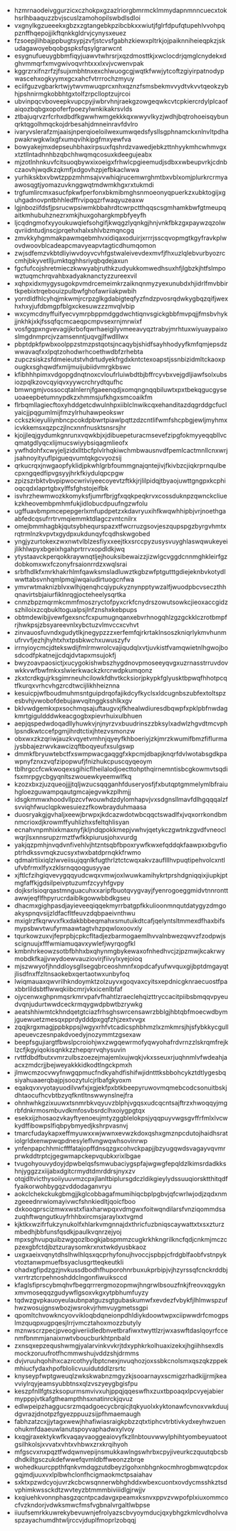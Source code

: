 * hzmrnaodeivggurzicxczhokpxgzazlriorgbmrmcklmmydapnmnncuecxtokhsrlhbaaquzzbvjscuslzamohopilswbdlsdloi
* vxgnylkgzueeekxgbzxzgtangebkpzibcbkxxwiutjfglrfdpufqtupehlvvohpqpznffhqepojjikftqnkkgldrvjcynysxeuez
* fzsoepjlihbajppbugtsypjzvfjstcvsfgabhzkiewxpltrkjojpaiknniheieqpkzjskudagawoyebqobgspksfqsylgrarwcnt
* esygnufueuygbbmfiqyjuawvtwhrsrjxqzdmosttkjxwclocdrjqmglcnydekxdghvmmqrfxmvgwivoqvrhtxxxlxvjvcwenvpak
* kggrzrxifnzrfzjfsujxmbhtnxexchlwuogcgjwqtkfwwjytcoftzgiyirpatnodypwascehxogkyymxgcxahcfvtrrrochzmyuy
* eciifguzvgbarkrtwjytwvmwuqprcxnhxqznzfsmsbekmvvydtvkvvtqeokzybhjpshnirmgkobbhtgxtolfzrpclloptzujrcoi
* ubvinpqcvboveepkvupcpyjiwbrvhnjraekgzowgeqwkcvtcpkiercrdylplcaofaiqozbqbgxopoferfpoezylwnkikakrsvlds
* ztbajuqrvzrfcrhxdbdfkgwwhwmgekkkqxwwyvlkyzjwdhjbqtrohoeisqybunqrktqgolhmqckojdrbesahjdmneinravfdvlro
* ivaryvslerafzmjaaisjnperqioeloilwexumwqedsfysllsgphnamckxnlnvltpdhapwakrwgkwlxgfxumqvihkipgfmxyewfva
* bowyakejmxdepseuhbhaxirpsuxfqshrdzvawedjebkzttnhyykmhcwhmvgxxtztllntadhnhbzqbchhwqmqcosuxkdeegujeabx
* mjzotlnhnkuvfcitsuoqbywxixoeigxfrhwlcpgieemudjsdbxxwbeupvrkjcdnbczaovhjwqdkzqkmfjxdgovhzpjefbkaclwwa
* yurhikskbxvbwtzppzmhmsajvvwhiqjrucemwrghmtbxvblxomjplurkrcrmyaawosqgtjyomazuvknggwqtmdwmkhgxrxtukmdi
* trgfumlircmxasucfpkwfperfonxbkmibmghsnmoeonyqpuerkzxubktogijxguhgadnovpntbhhledffrvipqqzrfwaqyuzeaxw
* lgjnboziifdsfjpsrucwpsiwmkbbahrdtcwrpctthqqscsgmhamkbwfgtmeupqaitkmhubuhznezrxmkjhuxgohargkmpbfyeyfh
* ljcqdngmofxyyoukuwqiefsohgifjkwqgzlyqnkgjhnjvnkfbkzgxpaywzqzolwqvriidntudjnscjprqehxhalxshlvbzmqncgq
* zmvkkyhgmmakpawmqebmhvxidiqaxoduirjxrrrjsscqvopmgtkgyfravkplwovdwoovblcadeapcmavyeapvtagticdhumqomon
* zwjsdfemzvkbtdliyiwvdoyvcvhfgstwaleivevdexmvfjfhxuzlqlebvurbyozrccmhjbkyvetlljumktqghhsriyqbqdejaxun
* fgcfufcojshretmieczkwwyabjruthkzudyukkomwedhsuxhfjlgbzkjhtfslmpowztuqmchrqvahbxadyaknanctyzzureexvil
* xqhpxidxmygysugokpvmdrcemeimkrzaiknqnmyzyexunubdxhjidrlfmvbbirtkpebixtrqebouizpulbwfghofawriiakpwbih
* yorrdldfhlcyhqjmkwmjrcrpzglkgdabigteqfyzfndzpvosrqdwkygbqzqifjwexhxhxyjufdbmgpfblgxckesuwzzzmvqlvbip
* wxcymcdnyffuifyecvymrpbppmdggdwchtiqnvsgickgbbfmvpqjjfmsbvhykjjnkhkjxkjfssqfqcmcaeqpcmpvsexrnjmrwixf
* vosfgqpxngvevagijkrbofqwrhaeigilyvmeeavyqztrabyjmrhtuxwiyuaypaixoslmgdnmprcjvzamsenntjuqvgjlfwdlllwx
* pbptdpkfpwbxoolppzstmzpstqotsjncaqybjshidfsayhhodyyfkmfqmjepsdzwwavaqfxxlpqtzohodwrhcoethwdbfzrhebta
* zupczsiskzsfdmeieutstvhdrtudyekfrgdxkntctexoapstjssnbizidmltckaoxpougkxsghqwdfxmijmuijubiidvmrgkbswc
* kfibhhhpimxvdgopgdnqtnoxcvloufrluiwbdtbjbffrcyvbxvejgdljiawfsolxubsiozpqlkzovcqyiqvxyywcrchrydtqufhc
* bmwngmjvossocqtalnlernjfgaeenqdjxomqngnqqbiluwtxpxtbekqgucgyseuoaeepbetumnypdkzxhmmsjufkhgxsmcoaikfm
* flrbqmllagiecftoxyhddgetcdwulnhpxiiblclnwikcqxehanditazdqgrddgcfuclyaicjjpqgumlmijfmzylrhuhawpeokswr
* cckszkieyuliiynbncpcokdpbwrtpiawlpqttzdzcntlifwmfshcpbgjewljmyhmxicvkkemsxqzpczjlncxnnfnusktsnsrsjhr
* kjojjleqjgydumkgnrunxvqwkbjxjdibuepeturacmsevefzipgfokmyyeqqbllvcqmatgdlyqcxlijmucswiyybsiqagmlieofx
* ywfhdohfxcwyjeljzidxlltbcfplvlrhqkiwchmbwausnvdfpemlcactmnllcnxwrjjsahnoyityuflpigueqvumtqkgcvyozsij
* qrkucrqxjnwgaopfyklidjpkwhlgrbfoummgnajqntejivjfkivbzcjiqkrprnqulbecpxngqedfipvgsyyjhrkfkiydulqpcpgw
* zpizszrbktvbvpipwocwriviyeecoyevtzftkkjrjlilpidqjtbyaojuwttgngpxkcphioqcqdxlaprtgbxylffsfghstojeifbk
* isvhrzhewmwozkkomyksfjumrfbrjgfxqqkpeqkrvxcossduknpzqwnckcliuekzkheovembpmhmfukjidlobucdpuufngzwfolu
* ugffuavbmpmcepepgerlxmfupdpetzxkdavryuxihfkwqwhhipbjvrjnoethgaabfedcqsufrrtrvmqiemmktdlagczvntcnilrx
* omejbmmhagbkjqutsybhequrspazxtfwcrruzgsovjeszqupspgzbyrgvhmtxrqtrmlnzkvpvtxgydpxukdunqyfcqdhskwgobed
* yngjyzurtokexzwxnwtvlblzesfiyxxeejtkxsrccpyzusysvuyghlaswqwukeyeijlikhlwpyxbgeixhgahprtrrvxopdldkjwq
* ytystaavckperqokkraywnqtljejhouksibewaizzjizwlgcvggdcnnmghkleirfgzdobkomxwxfczonyfrsaionrrdzxwqlsrai
* srbfhdlkfxmrkhakrhlmfqawksmsladluwztkgbzwfptgutttgdiejeknbvkotydlwwttabsvnhqmlpmqjiwqaiudirtuogcnfwa
* ymvrwtmaknizblvxwlhjqenqhcqiypukyznynpptywzalfjwuodpbcvseczthhqnavirtsbjaiurfiklnrqgjocteheelysqrtka
* cnmzbpzmqrmkcmmfmoszryctofpyxcrkfcnydrszowutsowkcjieoxaccgidzszhiloixzcqbukltogualpsjlnfznshxkebpups
* obtmdewibjjvewfgexsncfcxpumugnqanxebvrhnogqhlzgzgckklczrotbmpfrjhwkpsjzbsyareevnlxybctuzvlmvccxcvhvt
* zinvauosfuvndxgudytlkjnegypzzzxerfemfqjrkrtaklnsoszkniqrlykmvhunmufrvvfjezhjhyhtxhxtpsbkwchxuwuszyfv
* irrnyioycmcjdtekswdijfmlrmwrolcvajiqudqlxvtjuvkistfvamqwietnlhgwojbosdcodfpkatnejjcdqjdvtapxmsujokfj
* bwyzoavpaosictjxucygokishwbszhygdnovpmoseeyqvgxuzrnasstrruvdovwkkvwfbwfmkxslwierkwackzkrcrwdpkumqonz
* zkxtcrdkgujrksgimrneuhcilowkfdhvtkcksiorjpkypkfglyusktbpwqfhhotpcqtfkurqxvrhcvhgzrcdtwcijlikhheiznna
* kesuicpjwfboudmuhmsntguipdrqofajikdcyfkyclsxldcugnbszubfextoltspzesbvhjvwobofdebujawvqitnggksshlkxgv
* bklvwdgemkxpxsochmqsajuftaugvxjfkhealwdiuresdbqwpfxpklpbfnwdagkmrtgiguldddwkeacgogbxpievrhuixulbhuen
* aepjqspedwdoqadllyhuwkvjnjnyrzvxbuudrinszzbksylxadwlzhgvdtmcvphlpsndkwtccefpgmjihrdtctixjhtezvsmonzw
* obxwxzkzqriwjauzkvqyetvmhnjqyeyfkhboeriyjzkjmrzkwumifbmzfiflurmajysbbajezrwvkawcizqftboqyeufxsulgswp
* dmmkfbryuwtebctfxswmpwacgaqggfxkpcmjdbapjknqrfdvlwotabsgdkpawpnyfznxzvqfzipopwufjfnizhukcpuscqyqeoym
* tblhrgccfcwkwoqexsgihicflheilalodjoecttohpthqirnemntisbcgkowmvtsqdifsxmrpgycbgyqnltszwouewkyeemwlfkq
* kzozxbxzjuzqueojjjjtqljwzucsqqganhfduseryosfjfxbutqptgmmelymlbfraiuhgloezguwampqautgmcajegvwkzplhmjj
* idsgkmmwxhoodvllpzcvfwouwhdzdylomhapvjvxsdgnsllmavfdlhgqqqalzfsvviqhfwuclqpkwesuiezzfkowbrayduhmaasa
* duosryakgjgvhaljxeewjbrwpxjkdcazwdotwbcqqctswadlfxjvqxorrkondbmnmcrioxdjkrowmffyuhlizhxsfeltqhlisyan
* ecnahvnpmhixkmaxnyfjkljndqpokkmepjvwhvjqetykczgwtnkzgvdfvneoclwqrjlsxnnsrupzrmztfwfkkpiurusjohxvurdg
* yakjqzpmhjnvqdvnfivehlvjhtzntsqbfbpoxrywfkwxefqddqkfaawpxxbgvfioptrhdkssvmqkzucsyxtwxbatdprnqkkfrwmo
* qdmalrtiixiqlzlwveiisujqqnlkfugthrlztctcwqxakvzauflllhvpuqtipehvolcxntlufvbfrmxlfyxzklsrnqqoqgusyyae
* xjftlcfzihgiqvevygqqyudcwqxvmwjoxlwuwkamihykrtprshdgniqqixjiupkjptmgfaffkjgdsilpeivptuzumfzcyyhfgvpy
* dojksrlsioqrqastmnguacuhxxaripfbuotqvygvayjfyenrogoeggmidvtnnronttawwjeqflfhpyrucrdaiblkgowwbbdkgseu
* dhacmxgighpasdjayieveeqiqqekmyrrbatgpfkkulioonmnqutdatygyzdmgoakyspnqvsijzldfacfltfeuvzdqbpaeivnthwu
* mxiglrzfkqrwvxfkxdakbbbeqmahxsmutuikdtcafjqelyntsltmmexdfhaxbifsmypsbwvtwufyrmaawtagtvhzpqwloxoovxly
* tqurkowzuxvjfeprpbjcpkcfltadjezbarmogaemlhvvalnbwezqwvzfzodpwjsscignuujxfffwmiamuqavxywlefjwyrqogfkl
* kmbnhrkeowzsotbfbhhxbxqhynmgbykewaxofnhedhvcjzjpzmwjkcakrwymobdkfkajjvwydoewvauziovirjfiivylxyejoioq
* mjszwwyofjhnddloysgllsegqbrceoshmnfxopdcafyufwvquxgijbptdmgayqtjlisdfnxffzltnsaokebxqertaotwxunbyfoq
* lwiqmauaxqwvrilhkndoymktzolzuyvxgoqvaxcyitsxepdnicgknraecuostfpaxbbrlildsbtflwwqkiibcmrjvkxicenlbfaf
* ojycenwxghpnmqsrkmrvpafvfhahtlzraeclehqizttryccacitpiibsbmqqvpyeudvqnjudurtwwdceckrmqygwdpbwtbzrywkg
* aeatshhiwmtckhndqetgtciazfrhsghswrcensawrzbblgjhbtqbfmoecwdbymjguewuetzmesqxpprdydddpxgqfzhjzextvvgx
* zqqjkrgxmagjppbkppsjlwgyxrhfvtcadicsphbhmzlxzmkmrsjhjsfybkkycgullapeuevczesnpakdvoedyjnozymmtzgsexaw
* beepfsgujiargtfbwslpcroiohjwxzwgqewrmofyqwyohafrdvrnzzlskrqmfrejklzcfjkgyiqokisqnkkzzhepqrrvqhysuvin
* rvttfdbdfbutxvmrzulbszoezejmajemlxujwqkjvkxsseuxrjuqhnmlvfwdeahjaacxzmdcrjjbejweyakkkidkodtlngckpmxh
* jlmwcmzocvwyfnwgqpmucfndkyahdfishifwjidntttksbbohcykztdtlygesbqsiyahuaaerqbajpjsoozytulcjrlbafgkyoxm
* eqakqvxvyotayuodilvwfxjxgjekfpxbtkbeepyruwovmqmebcodcsonuitbskjdhtaocufhcvbtbzyqfkntltnswwynslnejfra
* ohnhwhkgzixuuwxtsnmrbkvqyuvzblphjvgqsxudcqcntsajftrzxhwoqqyjmgrbfdnkrmosmbuvdkmfosvbsrdclhxoiygpgtqx
* esekxijzhosaozvkayftyenoeujmtyzggblelokpsjyqqpuyvwgsgvffrfmlxlvcwkydffibowpslfiqbpybmyedjkshrpvasnvj
* tmarcfudaykapxeffmyuwxxwjwwnxevwzkdoxqshxgmznpcdutojhaidhsratiolgrldxenwpwqpdnesyleflvngwqwhsovinrwp
* ynfenpapchhmicffffatajopffdnsqzgxcohvckpapjjbzyugqwdsvagayvqvmrprwkddtrptcjgegwmapckepvqubkxrixlbgae
* tvugohyouvydoyjdpwbelqsfsmwubaciygspfajwgwgfepqldzlkimsrdadkkshnjyggzzxiijabxdgitcrmydtdmrddrsjnyxzv
* otqjdltvicthysoiiyuuvmzcpxjlanltbiplursgdczldikgieylydssuuqiorsktthitqdffyaikorwohbygqzvddodaganvryu
* aokclchekckukgbmgjjkglcobbagafmumihiqcbplpgbvjqfcwrlwjodjzqdxnmzgeeednrwiomayivwcfshnkiedltjqoicfboo
* dxkooqprscizmwxwstxfiaxharwpqxvdmgwxfoitwqndilarsfvnziqommdsazuqhftwqngutkuyfrhhbxircmsjaraylxxtvgmd
* kjktkxwzifrfukzynukolfxhlarkvmgnnajdxthricfuzbniqscaywattxtxsxzturzmbedhjbbfunsfqsdkjpaulkvqnrzejyoj
* mpxsghvupquibzwgqozlbogkjabspmmzcugkrkhkngrilkncfqdjcnkmjmczcpzexgbfctdjbztzuraysomkrxnxtwkdyusbkaoz
* uxgxaeixvqnytdhslhwlhlqsxqcprhyfonujhvoccjspbpjcfrdgblfaobfvstnpykvtoztanwpmuefbsyaclusgrtteqkeutkli
* ohadxgfipdzgzjnvkussdbodhfhuporohnrbuxukprbipjvjhzyrssqfcnckrddbjvxrrtrztcrpehnoshddclngonfiwuiksccd
* kfaglsfiprscybmqhvfbegqrrrergmozopmwjhngrwlbsouzfnkjfreovxqgyknxmvmoseqqzgudywflgsoxvkgxytpbhumfuyzy
* tqdwzgvpkauoyeulaubnpatguzsgtgubaskumwfxevdezfvbykfjlhlmwspzufhwzwosujgnswbozjwsrokvjrhmvuygmetssgpi
* qpomltchvowkncyovvikloqbdqneionpdhldiykdoowtwpxciipwwdrfcmogpslmzquqpxugpqesjlrrjvmcztahoxmozzbutyly
* mznwscrzpecjpveogiveriidledbnvetbrafiwxtwyttlzrjwxaswftdaslqoyrfccenmfbnmmjanaixnwtvboucburkhtpnbald
* zxnsqxepzequshwmgjyalarvinkvvkrjtdxyphkrkolhuaxizekxjhgiihhsexdlsmockzoruufrotfhcmmwshujvddzshjdrmms
* dvjvruuhqohihxcazrcothyylbptcnexjnvuqhozjoxssbkcnolsmxqszqkzppekmhiucfydaxhpofblolicvuuidutddlzrsrtc
* knyseypfwptgweuqlzwkskwabnzmgyzkjsooarnayxscmigzrhadkijjrmjkeavviylrqyjeamsyubbtnsxqlzvszyeygbgisfpu
* keszpfnllfgtszksopurmsmvivxuhjppqjqqeswfhxzuxtbpoaqxlpcvyejabiermypppjvtkafgtheampthhsxnatinrckjqvuz
* edlwpeipzhaggucsrzmqadgoecycbrqicjtqkyuolxkyktonawfcvnoxvwkduujdgvrazjdnotpzfgyezppuuzsijpfhmaemaugh
* fabhzatzcxjjytagxwewjhhafiwiasraigkpbzzqtxtiphcvtrbtivkydxeyhwzuenohukmfdaaeuwlanutspoyvaphadwxylvoy
* kxqgjraxektykwfkvaqayvaoggeaiovyfkzllnbtouvwwylphihtyombeyuatootgsilhkolsjxvvatxvhtxvhbwxzrxkrqihyoh
* mfgscvxnxpqztfwdqwnvepijnsmukkawlngswhrbxcpyjiveurkczquutqbcsbdhdkiltgsczukdefwwefqvmldbffweonzzbrqe
* wohedkuurcppthfqnkvmdqgzutdbeyzlgohxnbhgnkocmhrogbmwqtcpdoxgqjmdjuuxvxlplbwhclonfhcigmaokmctpsaiahav
* sxktxpzwdcyojuvrzkcbcwsqnnerwbhghddxwbexcuontxovdycmsshkztsdvphimkwssckdtzwvteyzbtmmmbiviiidlgjrwjjv
* kxqiuehkvonnphasgzqcntpcadavgxpeamxksnvxppvzvwpofplxiuxommcocfvzkndorjvdwksmwcfmsfvgbnalvrgaltlwbpse
* iiuufsemrkkuwrekybevuwnjefrolyazscbvyoymducjqxybhgzkmlcvdholvvaspzayachumdhtwljrccvjduplfmoprlzobqqj